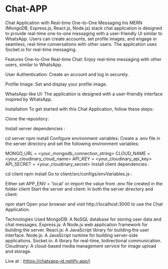 # Chat-APP
Chat Application with Real-time One-to-One Messaging
his MERN (MongoDB, Express.js, React.js, Node.js) stack chat application is designed to provide real-time one-to-one messaging with a user-friendly UI similar to WhatsApp. Users can create accounts, set profile images, and engage in seamless, real-time conversations with other users. The application uses Socket.io for real-time messaging.

Features
One-to-One Real-time Chat: Enjoy real-time messaging with other users, similar to WhatsApp.

User Authentication: Create an account and log in securely.

Profile Image: Set and display your profile image.

WhatsApp-like UI: The application is designed with a user-friendly interface inspired by WhatsApp.

Installation
To get started with this Chat Application, follow these steps:

Clone the repository:

Install server dependencies :

cd server
npm install
Configure environment variables: Create a .env file in the server directory and set the following environment variables:

 MONGO_URL = <your_mongodb_connection_string>
 CLOUD_NAME = <your_cloudinary_cloud_name>
 API_KEY = <your_cloudinary_api_key>
 API_SECRET = <your_cloudinary_secret>
Install client dependencies :

cd client
npm install
Go to client/src/configs/envVariables.js :

Either set APP_ENV = 'local'
or import the value from .env file created in the folder client
Start the server and client: In both the server directory and client:

  npm start
Open your browser and visit http://localhost:3000 to use the Chat Application.

Technologies Used
MongoDB: A NoSQL database for storing user data and chat messages.
Express.js: A Node.js web application framework for building the server.
React.js: A JavaScript library for building the user interface.
Node.js: A JavaScript runtime for building server-side applications.
Socket.io: A library for real-time, bidirectional communication.
Cloudinary: A cloud-based media management service for image upload and storage.

Live at : (https://chatsapp-jd.netlify.app/)

